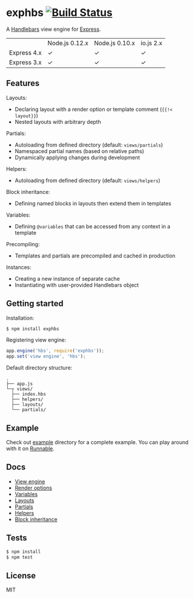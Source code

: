 # exphbs [![Build Status](https://travis-ci.org/gnowoel/exphbs.svg?branch=master)](https://travis-ci.org/gnowoel/exphbs)

A [Handlebars](https://github.com/wycats/handlebars.js) view engine for [Express](https://github.com/strongloop/express).

<table>
  <tr>
    <td></td>
    <td>Node.js 0.12.x</td>
    <td>Node.js 0.10.x</td>
    <td>io.js 2.x</td>
  </tr>
  <tr>
    <td>Express 4.x</td>
    <td>✓</td>
    <td>✓</td>
    <td>✓</td>
  </tr>
  <tr>
    <td>Express 3.x</td>
    <td>✓</td>
    <td>✓</td>
    <td>✓</td>
  </tr>
</table>

## Features

Layouts:

  * Declaring layout with a render option or template comment (`{{!< layout}}`)
  * Nested layouts with arbitrary depth

Partials:

  * Autoloading from defined directory (default: `views/partials`)
  * Namespaced partial names (based on relative paths)
  * Dynamically applying changes during development

Helpers:

  * Autoloading from defined directory (default: `views/helpers`)

Block inheritance:

  * Defining named blocks in layouts then extend them in templates

Variables:

  * Defining `@variables` that can be accessed from any context in a template

Precompiling:

  * Templates and partials are precompiled and cached in production

Instances:

  * Creating a new instance of separate cache
  * Instantiating with user-provided Handlebars object

## Getting started

Installation:

```bash
$ npm install exphbs
```

Registering view engine:

```javascript
app.engine('hbs', require('exphbs'));
app.set('view engine', 'hbs');
```

Default directory structure:

```
.
├── app.js
└─┬ views/
  ├── index.hbs
  ├── helpers/
  ├── layouts/
  └── partials/
```

## Example

Check out [example](example) directory for a complete example. You can play around with it on [Runnable](http://code.runnable.com/VZi1SrKlnf0d4_ps/expresss-handlebars-example-for-node-js).

## Docs

  * [View engine](docs/engine.md)
  * [Render options](docs/options.md)
  * [Variables](docs/variables.md)
  * [Layouts](docs/layouts.md)
  * [Partials](docs/partials.md)
  * [Helpers](docs/helpers.md)
  * [Block inheritance](docs/blocks.md)

## Tests

```bash
$ npm install
$ npm test
```

## License

MIT
